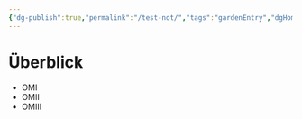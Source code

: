 ```yaml
---
{"dg-publish":true,"permalink":"/test-not/","tags":"gardenEntry","dgHomeLink":true,"dgPassFrontmatter":false}
---
```



# Überblick

- OMI
- OMII
- OMIII
